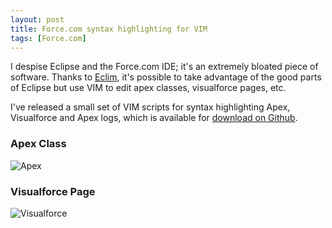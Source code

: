 ```yaml
---
layout: post
title: Force.com syntax highlighting for VIM
tags: [Force.com]
---
```


I despise Eclipse and the Force.com IDE; it's an extremely bloated piece of software. Thanks to [Eclim](http://eclim.org/), it's possible to take advantage of the good parts of Eclipse but use VIM to edit apex classes, visualforce pages, etc.

I've released a small set of VIM scripts for syntax highlighting Apex, Visualforce and Apex logs, which is available for [download on Github](https://github.com/ejholmes/vim-forcedotcom).

### Apex Class
![Apex](http://d8y1gp0el652a.cloudfront.net/posts/2012-01-06-vim-forcedotcom-syntax-highlighting/apex.jpg)

### Visualforce Page
![Visualforce](http://d8y1gp0el652a.cloudfront.net/posts/2012-01-06-vim-forcedotcom-syntax-highlighting/visualforce.jpg)
